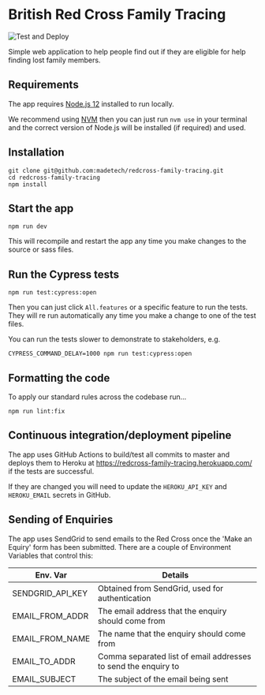 # British Red Cross Family Tracing

![Test and Deploy](https://github.com/madetech/redcross-family-tracing/workflows/Test%20and%20Deploy/badge.svg?branch=master)

Simple web application to help people find out if they are eligible for help finding lost family members.

## Requirements

The app requires [Node.js 12](https://nodejs.org/en/download/) installed to run locally.

We recommend using [NVM](https://github.com/nvm-sh/nvm#installing-and-updating) then you can just run `nvm use` in your terminal and the correct version of Node.js will be installed (if required) and used.

## Installation

    git clone git@github.com:madetech/redcross-family-tracing.git
    cd redcross-family-tracing
    npm install

## Start the app

    npm run dev

This will recompile and restart the app any time you make changes to the source or sass files.

## Run the Cypress tests

    npm run test:cypress:open

Then you can just click `All.features` or a specific feature to run the tests. They will re run automatically any time you make a change to one of the test files.

You can run the tests slower to demonstrate to stakeholders, e.g.

    CYPRESS_COMMAND_DELAY=1000 npm run test:cypress:open

## Formatting the code

To apply our standard rules across the codebase run...

    npm run lint:fix

## Continuous integration/deployment pipeline

The app uses GitHub Actions to build/test all commits to master and deploys them to Heroku at https://redcross-family-tracing.herokuapp.com/ if the tests are successful.

If they are changed you will need to update the `HEROKU_API_KEY` and `HEROKU_EMAIL` secrets in GitHub.

## Sending of Enquiries

The app uses SendGrid to send emails to the Red Cross once the 'Make an Equiry' form has been submitted. There are a couple of Environment Variables that control this:

| Env. Var         | Details                                                        |
| ---------------- | -------------------------------------------------------------- |
| SENDGRID_API_KEY | Obtained from SendGrid, used for authentication                |
| EMAIL_FROM_ADDR  | The email address that the enquiry should come from            |
| EMAIL_FROM_NAME  | The name that the enquiry should come from                     |
| EMAIL_TO_ADDR    | Comma separated list of email addresses to send the enquiry to |
| EMAIL_SUBJECT    | The subject of the email being sent                            |
